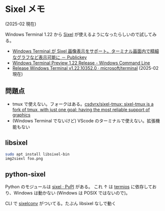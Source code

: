 # Sixel メモ

(2025-02 現在)

Windows Terminal 1.22 から
[Sixel](https://en.wikipedia.org/wiki/Sixel)
が使えるようになったらしいので試してみる。

- [Windows Terminal が Sixel 画像表示をサポート。ターミナル画面内で精細なグラフなど表示可能に － Publickey](https://www.publickey1.jp/blog/24/windows_terminalsixel.html)
- [Windows Terminal Preview 1.22 Release - Windows Command Line](https://devblogs.microsoft.com/commandline/windows-terminal-preview-1-22-release/#sixel-image-support)
- [Release Windows Terminal v1.22.10352.0 · microsoft/terminal](https://github.com/microsoft/terminal/releases/tag/v1.22.10352.0) (2025-02 現在)

## 問題点

- tmux で使えない。フォークはある。[csdvrx/sixel-tmux: sixel-tmux is a fork of tmux, with just one goal: having the most reliable support of graphics](https://github.com/csdvrx/sixel-tmux)
- (Windows Terminal でないけど) VScode のターミナルで使えない。拡張機能もない

## libsixel

```sh
sudo apt install libsixel-bin
img2siexl foo.png
```

## python-sixel

Python のモジュールは
[sixel · PyPI](https://pypi.org/project/sixel/)
がある。
これ ↑ は [termios](https://docs.python.org/ja/3.13/library/termios.html)
に依存しており、Windows は動かない
(Windows は POSIX ではないので)。

CLI で
[sixelconv](https://github.com/lubosz/python-sixel?tab=readme-ov-file#sixelconv)
がついてる。たぶん libsixel なしで動く
